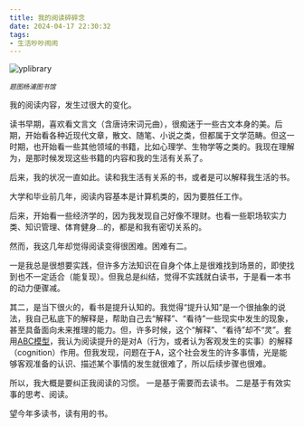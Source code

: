 ```yaml
---
title: 我的阅读碎碎念
date: 2024-04-17 22:30:32
tags:
- 生活吵吵闹闹
---
```


![yplibrary](library.JPG)
<p style="margin: 0 auto">
<i><small>题图杨浦图书馆</small></i>
</p>

我的阅读内容，发生过很大的变化。

读书早期，喜欢看文言文（含唐诗宋词元曲），很痴迷于一些古文本身的美。后期，开始看各种近现代文章，散文、随笔、小说之类，但都属于文学范畴。但这一时期，也开始看一些其他领域的书籍，比如心理学、生物学等之类的。我现在理解为，是那时候发现这些书籍的内容和我的生活有关系了。

后来，我的状况一直如此。读和我生活有关系的书，或者是可以解释我生活的书。

大学和毕业前几年，阅读内容基本是计算机类的，因为要胜任工作。

后来，开始看一些经济学的，因为我发现自己好像不理财。也看一些职场软实力类、知识管理、体育健身...的，都是和我有密切关系的。

然而，我这几年却觉得阅读变得很困难。困难有二。

一是我总是很想要实践，但许多方法知识在自身个体上是很难找到场景的，即使找到也不一定适合（能复现）。但我总是纠结，觉得不实践就白读书，于是看一本书的动力便骤减。

其二，是当下很火的，看书是提升认知的。我觉得“提升认知”是一个很抽象的说法，我自己私底下的解释是，帮助自己去“解释”、“看待”一些现实中发生的现象，甚至具备面向未来推理的能力。但，许多时候，这个“解释”、“看待”却不“灵”。套用[ABC模型][1]，我认为阅读提升的是对A（行为，或者认为客观发生的实事）的解释（cognition）作用。但我发现，问题在于A，这个社会发生的许多事情，光是能够客观准备的认识、描述某个事情的发生就很难了，所以后续步骤也很难。

所以，我大概是要纠正我阅读的习惯。
一是基于需要而去读书。
二是基于有效实事的思考、阅读。

望今年多读书，读有用的书。

[1]:<https://dg.aluc.me/Memos/ABC-Model>
